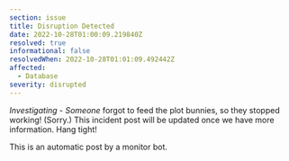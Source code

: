 ```yaml
---
section: issue
title: Disruption Detected
date: 2022-10-28T01:00:09.219840Z
resolved: true
informational: false
resolvedWhen: 2022-10-28T01:01:09.492442Z
affected:
  - Database
severity: disrupted
---
```

*Investigating* - _Someone_ forgot to feed the plot bunnies, so they stopped working! (Sorry.) This incident post will be updated once we have more information. Hang tight!

This is an automatic post by a monitor bot.
        